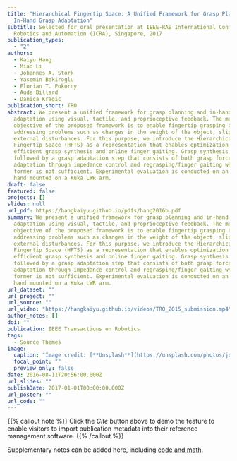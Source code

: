 ```yaml
---
title: "Hierarchical Fingertip Space: A Unified Framework for Grasp Planning and
  In-Hand Grasp Adaptation"
subtitle: Selected for oral presentation at IEEE-RAS International Conference on
  Robotics and Automation (ICRA), Singapore, 2017
publication_types:
  - "2"
authors:
  - Kaiyu Hang
  - Miao Li
  - Johannes A. Stork
  - Yasemin Bekiroglu
  - Florian T. Pokorny
  - Aude Billard
  - Danica Kragic
publication_short: TRO
abstract: We present a unified framework for grasp planning and in-hand grasp
  adaptation using visual, tactile, and proprioceptive feedback. The main
  objective of the proposed framework is to enable fingertip grasping by
  addressing problems such as changes in the weight of the object, slippage, and
  external disturbances. For this purpose, we introduce the Hierarchical
  Fingertip Space (HFTS) as a representation that enables optimization for both
  efficient grasp synthesis and online finger gaiting. Grasp synthesis is
  followed by a grasp adaptation step that consists of both grasp force
  adaptation through impedance control and regrasping/finger gaiting when the
  former is not sufficient. Experimental evaluation is conducted on an Allegro
  hand mounted on a Kuka LWR arm.
draft: false
featured: false
projects: []
slides: null
url_pdf: https://hangkaiyu.github.io/pdfs/hang2016b.pdf
summary: We present a unified framework for grasp planning and in-hand grasp
  adaptation using visual, tactile, and proprioceptive feedback. The main
  objective of the proposed framework is to enable fingertip grasping by
  addressing problems such as changes in the weight of the object, slippage, and
  external disturbances. For this purpose, we introduce the Hierarchical
  Fingertip Space (HFTS) as a representation that enables optimization for both
  efficient grasp synthesis and online finger gaiting. Grasp synthesis is
  followed by a grasp adaptation step that consists of both grasp force
  adaptation through impedance control and regrasping/finger gaiting when the
  former is not sufficient. Experimental evaluation is conducted on an Allegro
  hand mounted on a Kuka LWR arm.
url_dataset: ""
url_project: ""
url_source: ""
url_video: "https://hangkaiyu.github.io/videos/TRO_2015_submission.mp4"
author_notes: []
doi: ""
publication: IEEE Transactions on Robotics
tags:
  - Source Themes
image:
  caption: "Image credit: [**Unsplash**](https://unsplash.com/photos/jdD8gXaTZsc)"
  focal_point: ""
  preview_only: false
date: 2016-08-11T20:56:00.000Z
url_slides: ""
publishDate: 2017-01-01T00:00:00.000Z
url_poster: ""
url_code: ""
---
```


{{% callout note %}}
Click the _Cite_ button above to demo the feature to enable visitors to import publication metadata into their reference management software.
{{% /callout %}}

Supplementary notes can be added here, including [code and math](https://wowchemy.com/docs/content/writing-markdown-latex/).
